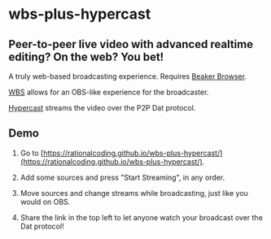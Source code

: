 # wbs-plus-hypercast

## Peer-to-peer live video with advanced realtime editing? On the web? You bet!

A truly web-based broadcasting experience. Requires [Beaker Browser](https://beakerbrowser.com/).

[WBS](https://github.com/RationalCoding/Web-Broadcasting-Software) allows for an OBS-like experience for the broadcaster.

[Hypercast](https://github.com/RationalCoding/hypercast-browser) streams the video over the P2P Dat protocol.

## Demo

1. Go to [https://rationalcoding.github.io/wbs-plus-hypercast/](https://rationalcoding.github.io/wbs-plus-hypercast/).

2. Add some sources and press "Start Streaming", in any order.

3. Move sources and change streams while broadcasting, just like you would on OBS.

4. Share the link in the top left to let anyone watch your broadcast over the Dat protocol!

